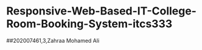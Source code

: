 # Responsive-Web-Based-IT-College-Room-Booking-System-itcs333
##202007461,3,Zahraa Mohamed Ali 
 


 

